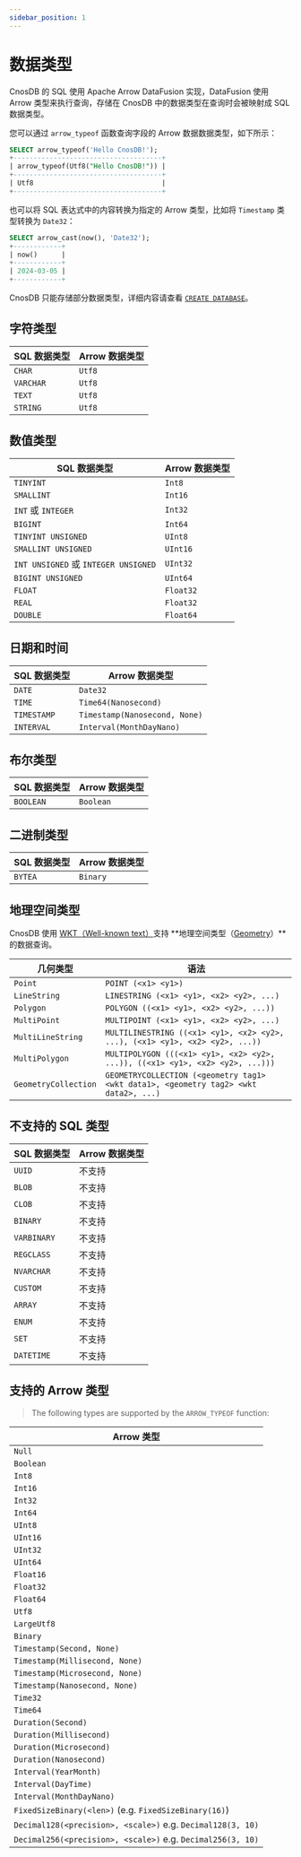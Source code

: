 ```yaml
---
sidebar_position: 1
---
```


# 数据类型

CnosDB 的 SQL 使用 Apache Arrow DataFusion 实现，DataFusion 使用 Arrow 类型来执行查询，存储在 CnosDB 中的数据类型在查询时会被映射成 SQL 数据类型。

您可以通过 `arrow_typeof` 函数查询字段的 Arrow 数据数据类型，如下所示：

```sql {1}
SELECT arrow_typeof('Hello CnosDB!');
+-------------------------------------+
| arrow_typeof(Utf8("Hello CnosDB!")) |
+-------------------------------------+
| Utf8                                |
+-------------------------------------+
```

也可以将 SQL 表达式中的内容转换为指定的 Arrow 类型，比如将 `Timestamp` 类型转换为 `Date32`：

```sql {1}
SELECT arrow_cast(now(), 'Date32');
+------------+
| now()      |
+------------+
| 2024-03-05 |
+------------+
```

CnosDB 只能存储部分数据类型，详细内容请查看 [`CREATE DATABASE`](ddl#create-database)。

## 字符类型

| SQL 数据类型 | Arrow 数据类型 |
| ------------ | -------------- |
| `CHAR`       | `Utf8`         |
| `VARCHAR`    | `Utf8`         |
| `TEXT`       | `Utf8`         |
| `STRING`     | `Utf8`         |

## 数值类型

| SQL 数据类型                         | Arrow 数据类型 |
| ------------------------------------ | -------------- |
| `TINYINT`                            | `Int8`         |
| `SMALLINT`                           | `Int16`        |
| `INT` 或 `INTEGER`                   | `Int32`        |
| `BIGINT`                             | `Int64`        |
| `TINYINT UNSIGNED`                   | `UInt8`        |
| `SMALLINT UNSIGNED`                  | `UInt16`       |
| `INT UNSIGNED` 或 `INTEGER UNSIGNED` | `UInt32`       |
| `BIGINT UNSIGNED`                    | `UInt64`       |
| `FLOAT`                              | `Float32`      |
| `REAL`                               | `Float32`      |
| `DOUBLE`                             | `Float64`      |

## 日期和时间

| SQL 数据类型 | Arrow 数据类型                |
| ------------ | ----------------------------- |
| `DATE`       | `Date32`                      |
| `TIME`       | `Time64(Nanosecond)`          |
| `TIMESTAMP`  | `Timestamp(Nanosecond, None)` |
| `INTERVAL`   | `Interval(MonthDayNano)`      |

## 布尔类型

| SQL 数据类型 | Arrow 数据类型 |
| ------------ | -------------- |
| `BOOLEAN`    | `Boolean`      |

## 二进制类型

| SQL 数据类型 | Arrow 数据类型 |
| ------------ | -------------- |
| `BYTEA`      | `Binary`       |

## 地理空间类型

CnosDB 使用 [WKT（Well-known text）](https://en.wikipedia.org/wiki/Well-known_text_representation_of_geometry)支持 **地理空间类型（[Geometry](https://en.wikipedia.org/wiki/Geometry)）**的数据查询。

| 几何类型             | 语法                                                         |
| -------------------- | ------------------------------------------------------------ |
| `Point`              | `POINT (<x1> <y1>)`                                          |
| `LineString`         | `LINESTRING (<x1> <y1>, <x2> <y2>, ...)`                     |
| `Polygon`            | `POLYGON ((<x1> <y1>, <x2> <y2>, ...))`                      |
| `MultiPoint`         | `MULTIPOINT (<x1> <y1>, <x2> <y2>, ...)`                     |
| `MultiLineString`    | `MULTILINESTRING ((<x1> <y1>, <x2> <y2>, ...), (<x1> <y1>, <x2> <y2>, ...))` |
| `MultiPolygon`       | `MULTIPOLYGON (((<x1> <y1>, <x2> <y2>, ...)), ((<x1> <y1>, <x2> <y2>, ...)))` |
| `GeometryCollection` | `GEOMETRYCOLLECTION (<geometry tag1> <wkt data1>, <geometry tag2> <wkt data2>, ...)` |

## 不支持的 SQL 类型

| SQL 数据类型 | Arrow 数据类型 |
| ------------ | -------------- |
| `UUID`       | 不支持         |
| `BLOB`       | 不支持         |
| `CLOB`       | 不支持         |
| `BINARY`     | 不支持         |
| `VARBINARY`  | 不支持         |
| `REGCLASS`   | 不支持         |
| `NVARCHAR`   | 不支持         |
| `CUSTOM`     | 不支持         |
| `ARRAY`      | 不支持         |
| `ENUM`       | 不支持         |
| `SET`        | 不支持         |
| `DATETIME`   | 不支持         |

## 支持的 Arrow 类型

> The following types are supported by the `ARROW_TYPEOF` function:

| Arrow 类型                                                  |
| ----------------------------------------------------------- |
| `Null`                                                      |
| `Boolean`                                                   |
| `Int8`                                                      |
| `Int16`                                                     |
| `Int32`                                                     |
| `Int64`                                                     |
| `UInt8`                                                     |
| `UInt16`                                                    |
| `UInt32`                                                    |
| `UInt64`                                                    |
| `Float16`                                                   |
| `Float32`                                                   |
| `Float64`                                                   |
| `Utf8`                                                      |
| `LargeUtf8`                                                 |
| `Binary`                                                    |
| `Timestamp(Second, None)`                                   |
| `Timestamp(Millisecond, None)`                              |
| `Timestamp(Microsecond, None)`                              |
| `Timestamp(Nanosecond, None)`                               |
| `Time32`                                                    |
| `Time64`                                                    |
| `Duration(Second)`                                          |
| `Duration(Millisecond)`                                     |
| `Duration(Microsecond)`                                     |
| `Duration(Nanosecond)`                                      |
| `Interval(YearMonth)`                                       |
| `Interval(DayTime)`                                         |
| `Interval(MonthDayNano)`                                    |
| `FixedSizeBinary(<len>)` (e.g. `FixedSizeBinary(16)`)       |
| `Decimal128(<precision>, <scale>)` e.g. `Decimal128(3, 10)` |
| `Decimal256(<precision>, <scale>)` e.g. `Decimal256(3, 10)` |
